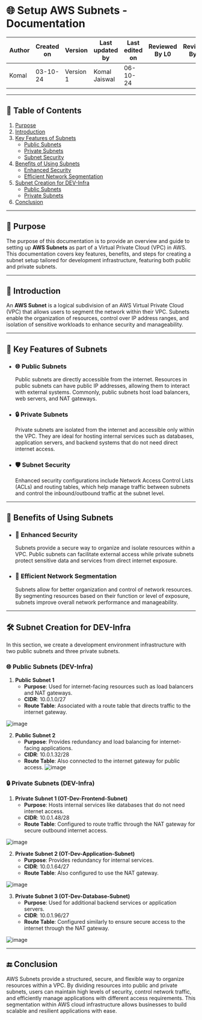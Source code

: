 # 🌐 Setup AWS Subnets - Documentation

| Author      | Created on | Version   | Last updated by | Last edited on | Reviewed By L0 | Reviewed By L1 | Reviewed By L2 |
|-------------|------------|-----------|-----------------|----------------|----------------|----------------|----------------| 
| Komal       | 03-10-24   | Version 1 | Komal Jaiswal   | 06-10-24       |                |                |                |

---

## 📝 Table of Contents
1. [Purpose](#purpose)
2. [Introduction](#introduction)
3. [Key Features of Subnets](#key-features-of-subnets)
   - [Public Subnets](#public-subnets)
   - [Private Subnets](#private-subnets)
   - [Subnet Security](#subnet-security)
4. [Benefits of Using Subnets](#benefits-of-using-subnets)
   - [Enhanced Security](#enhanced-security)
   - [Efficient Network Segmentation](#efficient-network-segmentation)
5. [Subnet Creation for DEV-Infra](#subnet-creation-for-dev-infra)
   - [Public Subnets](#public-subnets-dev-infra)
   - [Private Subnets](#private-subnets-dev-infra)
6. [Conclusion](#conclusion)

---

## 📜 Purpose
The purpose of this documentation is to provide an overview and guide to setting up **AWS Subnets** as part of a Virtual Private Cloud (VPC) in AWS. This documentation covers key features, benefits, and steps for creating a subnet setup tailored for development infrastructure, featuring both public and private subnets.

---

## 📖 Introduction
An **AWS Subnet** is a logical subdivision of an AWS Virtual Private Cloud (VPC) that allows users to segment the network within their VPC. Subnets enable the organization of resources, control over IP address ranges, and isolation of sensitive workloads to enhance security and manageability.

---

## 🔑 Key Features of Subnets

- ### 🌐 Public Subnets
  Public subnets are directly accessible from the internet. Resources in public subnets can have public IP addresses, allowing them to interact with external systems. Commonly, public subnets host load balancers, web servers, and NAT gateways.

- ### 🔒 Private Subnets
  Private subnets are isolated from the internet and accessible only within the VPC. They are ideal for hosting internal services such as databases, application servers, and backend systems that do not need direct internet access.

- ### 🛡️ Subnet Security
  Enhanced security configurations include Network Access Control Lists (ACLs) and routing tables, which help manage traffic between subnets and control the inbound/outbound traffic at the subnet level.

---

## 🎯 Benefits of Using Subnets

- ### 🔐 Enhanced Security
  Subnets provide a secure way to organize and isolate resources within a VPC. Public subnets can facilitate external access while private subnets protect sensitive data and services from direct internet exposure.

- ### 🧩 Efficient Network Segmentation
  Subnets allow for better organization and control of network resources. By segmenting resources based on their function or level of exposure, subnets improve overall network performance and manageability.

---

## 🛠 Subnet Creation for DEV-Infra

In this section, we create a development environment infrastructure with two public subnets and three private subnets.

### 🌐 Public Subnets (DEV-Infra)

1. **Public Subnet 1**  
   - **Purpose**: Used for internet-facing resources such as load balancers and NAT gateways.
   - **CIDR**: 10.0.1.0/27
   - **Route Table**: Associated with a route table that directs traffic to the internet gateway.

![image](https://github.com/user-attachments/assets/041333c5-fd81-453f-a1d6-f06eec296ed1)

2. **Public Subnet 2**  
   - **Purpose**: Provides redundancy and load balancing for internet-facing applications.
   - **CIDR**: 10.0.1.32/28
   - **Route Table**: Also connected to the internet gateway for public access.
![image](https://github.com/user-attachments/assets/05cda3ec-c138-4b40-bfe7-50af957dc16b)


### 🔒 Private Subnets (DEV-Infra)

1. **Private Subnet 1 (OT-Dev-Frontend-Subnet)**  
   - **Purpose**: Hosts internal services like databases that do not need internet access.
   - **CIDR**: 10.0.1.48/28
   - **Route Table**: Configured to route traffic through the NAT gateway for secure outbound internet access.

![image](https://github.com/user-attachments/assets/3fc89211-935e-4206-ac62-a7b16e9f214d)


2. **Private Subnet 2 (OT-Dev-Application-Subnet)**  
   - **Purpose**: Provides redundancy for internal services.
   - **CIDR**: 10.0.1.64/27
   - **Route Table**: Also configured to use the NAT gateway.

![image](https://github.com/user-attachments/assets/385fa236-013e-4be3-ab50-8532c0bc37fe)

3. **Private Subnet 3 (OT-Dev-Database-Subnet)**  
   - **Purpose**: Used for additional backend services or application servers.
   - **CIDR**: 10.0.1.96/27
   - **Route Table**: Configured similarly to ensure secure access to the internet through the NAT gateway.

![image](https://github.com/user-attachments/assets/46194a66-a826-4408-afcd-c90c4614fbdb)

---

## 🔚 Conclusion

AWS Subnets provide a structured, secure, and flexible way to organize resources within a VPC. By dividing resources into public and private subnets, users can maintain high levels of security, control network traffic, and efficiently manage applications with different access requirements. This segmentation within AWS cloud infrastructure allows businesses to build scalable and resilient applications with ease.
